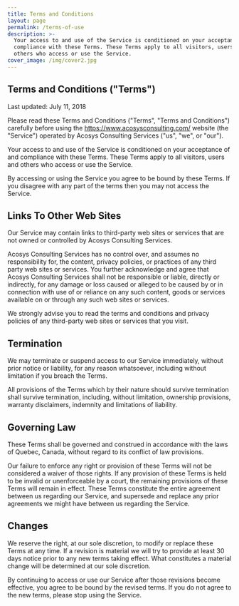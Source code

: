 ```yaml
---
title: Terms and Conditions
layout: page
permalink: /terms-of-use
description: >-
  Your access to and use of the Service is conditioned on your acceptance of and
  compliance with these Terms. These Terms apply to all visitors, users and
  others who access or use the Service.
cover_image: /img/cover2.jpg
---
```

## Terms and Conditions ("Terms")

Last updated: July 11, 2018



Please read these Terms and Conditions ("Terms", "Terms and Conditions") carefully before using the https://www.acosysconsulting.com/ website (the "Service") operated by Acosys Consulting Services ("us", "we", or "our").

Your access to and use of the Service is conditioned on your acceptance of and compliance with these Terms. These Terms apply to all visitors, users and others who access or use the Service.

By accessing or using the Service you agree to be bound by these Terms. If you disagree with any part of the terms then you may not access the Service. 

## Links To Other Web Sites

Our Service may contain links to third-party web sites or services that are not owned or controlled by Acosys Consulting Services.

Acosys Consulting Services has no control over, and assumes no responsibility for, the content, privacy policies, or practices of any third party web sites or services. You further acknowledge and agree that Acosys Consulting Services shall not be responsible or liable, directly or indirectly, for any damage or loss caused or alleged to be caused by or in connection with use of or reliance on any such content, goods or services available on or through any such web sites or services.

We strongly advise you to read the terms and conditions and privacy policies of any third-party web sites or services that you visit.

## Termination

We may terminate or suspend access to our Service immediately, without prior notice or liability, for any reason whatsoever, including without limitation if you breach the Terms.

All provisions of the Terms which by their nature should survive termination shall survive termination, including, without limitation, ownership provisions, warranty disclaimers, indemnity and limitations of liability.

## Governing Law

These Terms shall be governed and construed in accordance with the laws of Quebec, Canada, without regard to its conflict of law provisions.

Our failure to enforce any right or provision of these Terms will not be considered a waiver of those rights. If any provision of these Terms is held to be invalid or unenforceable by a court, the remaining provisions of these Terms will remain in effect. These Terms constitute the entire agreement between us regarding our Service, and supersede and replace any prior agreements we might have between us regarding the Service.

## Changes

We reserve the right, at our sole discretion, to modify or replace these Terms at any time. If a revision is material we will try to provide at least 30 days notice prior to any new terms taking effect. What constitutes a material change will be determined at our sole discretion.

By continuing to access or use our Service after those revisions become effective, you agree to be bound by the revised terms. If you do not agree to the new terms, please stop using the Service.
